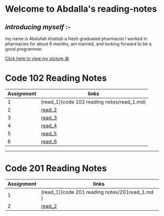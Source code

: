 # Welcome to Abdalla's reading-notes


## *introducing myself* :-

my name is Abdullah khattab a fresh graduated pharmacist I worked in pharmacies for about 6 months, am married, and looking forward to be a good programmer.  

[Click here to view my picture  😄](https://github.com/abdallakhattab)
 # Code 102 Reading Notes

| Assignment  | links              |
|-------------|--------------------|
|     1       | [read_1](code 102 reading notes/read_1.md)|
|     2       | [read_2](read_2.md)|
|     3       | [read_3](read_3.md)|
|     4       |[read_4](read_4.md) |
|     5       |[read_5](read_5.md) |
|     6       |[read_6](read_6.md) |

---------------------------------------------------------------------------------------------------------

# Code 201 Reading Notes

| Assignment  | links                                         |
|-------------|-----------------------------------------------|
|     1       | [read_1](code 201 reading notes/201read_1.md )|
|     2       | [read_2](201read_2.md )|

